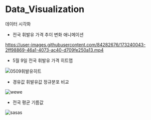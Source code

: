 # Data_Visualization
데이터 시각화

* 전국 휘발유 가격 추이 변화 애니메이션

https://user-images.githubusercontent.com/84282676/173240043-2ff98869-46a1-4073-ac40-d709fe250a13.mp4

* 5월 9일 전국 휘발유 가격 히트맵

![0509휘발유히트](https://user-images.githubusercontent.com/84282676/173240079-37511a10-c846-4350-a96c-bc6ebf7c0eb0.jpg)

* 경유값 휘발유값 정규분포 비교

![wewe](https://user-images.githubusercontent.com/84282676/173240128-f1a36f74-2d17-4e43-b14b-e3c23572a694.PNG)

* 전국 평균 기름값 

![sasas](https://user-images.githubusercontent.com/84282676/173240470-e7e0128a-43a7-46aa-8fcd-7817e939b122.PNG)
